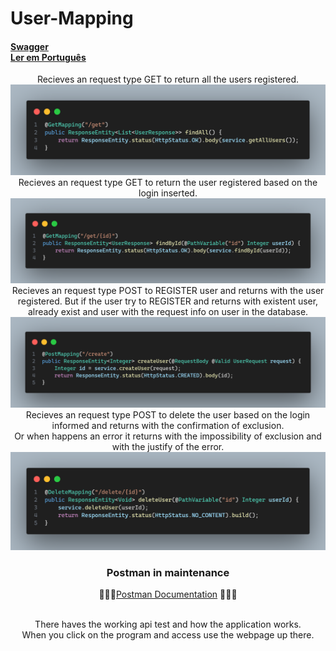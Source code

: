 # User-Mapping
#### [Swagger](http://localhost:8080/swagger-ui/index.html) <br> [Ler em Português](./images/portuguese.md)

<div style="text-align: center;">
Recieves an request type GET to return all the users registered.
<img src="images/findAll.png">

<br>
Recieves an request type GET to return the user registered based on the login inserted.
<img src="images/findById.png">

<br>
Recieves an request type POST to REGISTER user and returns with the user registered.
But if the user try to REGISTER and returns with existent user, already exist and user with
the request info on user in the database.
<img src="images/createUser.png">

<br>
Recieves an request type POST to delete the user based on the login informed and returns with the confirmation of exclusion.
<br>
Or when happens an error it returns with the impossibility of exclusion and with the justify of the error.  
<img src="images/deleteUser.png">

</div>

### <div style="text-align: center;"> Postman in maintenance </div>
<div style="text-align: center;">

👨🏾‍🔧[Postman Documentation](https://documenter.getpostman.com/view/38340143/2sAY4vi3vF) 👨🏾‍🔧 

<br>
There haves the working api test and how the application works.
<br>
When you click on the program and access use the webpage up there.
</div>

